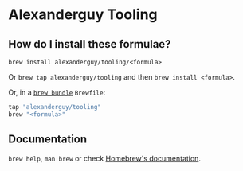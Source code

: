 # Alexanderguy Tooling

## How do I install these formulae?

`brew install alexanderguy/tooling/<formula>`

Or `brew tap alexanderguy/tooling` and then `brew install <formula>`.

Or, in a [`brew bundle`](https://github.com/Homebrew/homebrew-bundle) `Brewfile`:

```ruby
tap "alexanderguy/tooling"
brew "<formula>"
```

## Documentation

`brew help`, `man brew` or check [Homebrew's documentation](https://docs.brew.sh).
